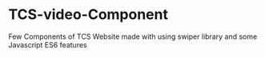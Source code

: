# TCS-video-Component
Few Components of TCS Website made with using swiper library and some Javascript ES6 features
